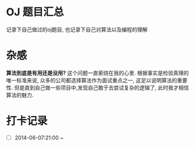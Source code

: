 OJ 题目汇总
===============

记录下自己做过的oj题目, 也记录下自己对算法以及编程的理解




杂感
=================

**算法到底是有用还是没用?** 这个问题一直萦绕在我的心里. 根据事实是检验真理的唯一标准来说, 众多的公司都选择算法作为面试重点之一, 这足以说明算法的重要性. 但是直到自己做一些项目中,发现自己敢于去尝试复杂的逻辑了, 此时我才相信算法的魅力. 


打卡记录
==================

- [ ] 2014-06-07:21:00 ~
